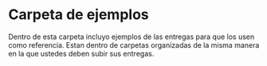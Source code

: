 # Carpeta de ejemplos

Dentro de esta carpeta incluyo ejemplos de las entregas para que los usen como referencia. Estan dentro de carpetas organizadas de la misma manera en la que ustedes deben subir sus entregas.